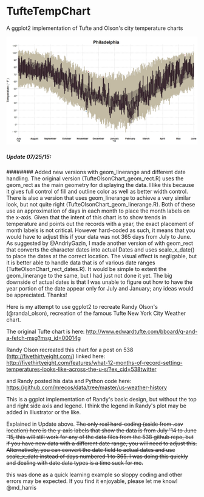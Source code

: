 # TufteTempChart
A ggplot2 implementation of Tufte and Olson's city temperature charts

![alt tag](https://github.com/mrecos/TufteTempChart/blob/master/PHL_JPG.jpeg)


##### Update 07/25/15: 
######## Added new versions with geom_linerange and different date handling.  The original version (TufteOlsonChart_geom_rect.R) uses the geom_rect as the main geometry for displaying the data.  I like this because it gives full control of fill and outline color as well as better width control.  There is also a version that uses geom_linerange to achieve a very similar look, but not quite right (TufteOlsonChart_geom_linerange.R).  Both of these use an approximation of days in each month to place the month labels on the x-axis.  Given that the intent of this chart is to show trends in temperature and points out the records with a year, the exact placement of month labels is not critical.  However hard-coded as such, it means that you would have to adjust this if your data was not 365 days from July to June.  As suggested by @AndriyGazin, I made another version of with geom_rect that converts the character dates into actual Dates and uses scale_x_date() to place the dates at the correct location.  The visual effect is negligable, but it is better able to handle data that is of various date ranges (TufteOlsonChart_rect_dates.R).  It would be simple to extent the geom_linerange to the same, but I had just not done it yet.  The big downside of actual dates is that I was unable to figure out how to have the year portion of the date appear only for July and January; any ideas would be appreciated. Thanks!


Here is my attempt to use ggplot2 to recreate Randy Olson's (@randal_olson), recreation of the famous Tufte New York City Weather chart.

The original Tufte chart is here:
http://www.edwardtufte.com/bboard/q-and-a-fetch-msg?msg_id=00014g

Randy Olson recreated this chart for a post on 538 (http://fivethirtyeight.com/) linked here:
http://fivethirtyeight.com/features/what-12-months-of-record-setting-temperatures-looks-like-across-the-u-s/?ex_cid=538twitter

and Randy posted his data and Python code here:
https://github.com/mrecos/data/tree/master/us-weather-history

This is a ggplot implementation of Randy's basic design, but without the top and right side axis and legend.  I think the legend in Randy's plot may be added in Illustrator or the like.

Explained in Update above. ~~The only real hard-coding (aside from .csv location) here is the y-axis labels that show the data is from July '14 to June '15, this will still work for any of the data files from the 538 github repo, but if you have new data with a different date range, you will need to adjust this.  Alternatively, you can convert the date field to actual dates and use scale_x_date instead of days numbered 1 to 365.  I was doing this quickly and dealing with date data types is a time suck for me.~~

this was done as a quick learning example so sloppy coding and other errors may be expected.
If you find it enjoyable, please let me know! @md_harris


